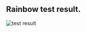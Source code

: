 ## Rainbow test result.

![test result](https://github.com/LeejwUniverse/RL_Rainbow_Pytorch/blob/master/05%20Rainbow/image/Rainbow_results.png)
